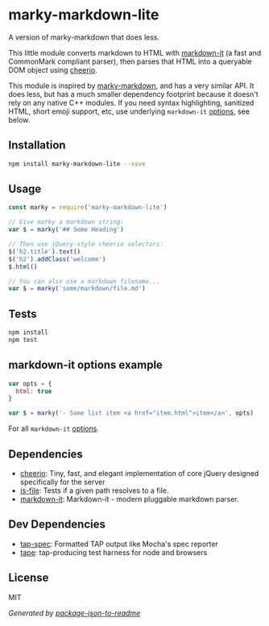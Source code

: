 # marky-markdown-lite

A version of marky-markdown that does less.

This little module converts markdown to HTML with [markdown-it](https://github.com/markdown-it/markdown-it) (a fast and CommonMark compliant parser), then parses that HTML into a queryable DOM object using [cheerio](https://github.com/cheeriojs/cheerio).

This module is inspired by [marky-markdown](https://github.com/npm/marky-markdown), and has a very similar API. It does less, but has a much smaller dependency footprint because it doesn't rely on any native C++ modules. If you need syntax highlighting, sanitized HTML, short emoji support, etc, use underlying `markdown-it` [options](https://markdown-it.github.io/markdown-it/), see below.

## Installation

```sh
npm install marky-markdown-lite --save
```

## Usage

```js
const marky = require('marky-markdown-lite')

// Give marky a markdown string:
var $ = marky('## Some Heading')

// Then use jQuery-style cheerio selectors:
$('h2.title').text()
$('h2').addClass('welcome')
$.html()

// You can also use a markdown filename...
var $ = marky('some/markdown/file.md')

```

## Tests

```sh
npm install
npm test
```

## markdown-it options example

```js
var opts = {
  html: true
}

var $ = marky('- Some list item <a href="item.html">item</a>', opts)

```
For all `markdown-it` [options](https://markdown-it.github.io/markdown-it/).

## Dependencies

- [cheerio](https://github.com/cheeriojs/cheerio): Tiny, fast, and elegant implementation of core jQuery designed specifically for the server
- [is-file](https://github.com/jsdevel/node-is-file): Tests if a given path resolves to a file.
- [markdown-it](https://github.com/markdown-it/markdown-it): Markdown-it - modern pluggable markdown parser.

## Dev Dependencies

- [tap-spec](https://github.com/scottcorgan/tap-spec): Formatted TAP output like Mocha&#39;s spec reporter
- [tape](https://github.com/substack/tape): tap-producing test harness for node and browsers


## License

MIT

_Generated by [package-json-to-readme](https://github.com/zeke/package-json-to-readme)_
